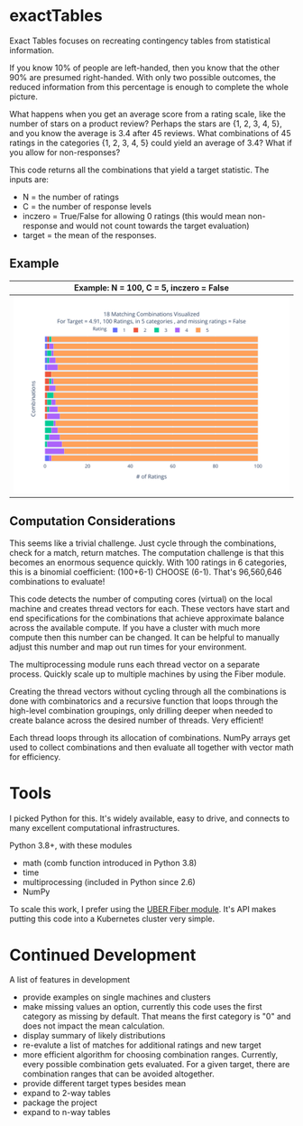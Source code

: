 # exactTables

Exact Tables focuses on recreating contingency tables from statistical information.

If you know 10% of people are left-handed, then you know that the other 90% are presumed right-handed.  With only two possible outcomes, the reduced information from this percentage is enough to complete the whole picture.

What happens when you get an average score from a rating scale, like the number of stars on a product review?  Perhaps the stars are {1, 2, 3, 4, 5}, and you know the average is 3.4 after 45 reviews.  What combinations of 45 ratings in the categories {1, 2, 3, 4, 5} could yield an average of 3.4?  What if you allow for non-responses?

This code returns all the combinations that yield a target statistic.  The inputs are:
* N = the number of ratings
* C = the number of response levels
* inczero = True/False for allowing 0 ratings (this would mean non-response and would not count towards the target evaluation)
* target = the mean of the responses.

## Example

| Example: N = 100, C = 5, inczero = False |
|:-:|
|![](combos.svg)|

## Computation Considerations
This seems like a trivial challenge.  Just cycle through the combinations, check for a match, return matches.  The computation challenge is that this becomes an enormous sequence quickly.  With 100 ratings in 6 categories, this is a binomial coefficient: (100+6-1) CHOOSE (6-1).  That's 96,560,646 combinations to evaluate!

This code detects the number of computing cores (virtual) on the local machine and creates thread vectors for each.  These vectors have start and end specifications for the combinations that achieve approximate balance across the available compute.  If you have a cluster with much more compute then this number can be changed.  It can be helpful to manually adjust this number and map out run times for your environment. 

The multiprocessing module runs each thread vector on a separate process. Quickly scale up to multiple machines by using the Fiber module.

Creating the thread vectors without cycling through all the combinations is done with combinatorics and a recursive function that loops through the high-level combination groupings, only drilling deeper when needed to create balance across the desired number of threads.  Very efficient!

Each thread loops through its allocation of combinations. NumPy arrays get used to collect combinations and then evaluate all together with vector math for efficiency.

# Tools
I picked Python for this.  It's widely available, easy to drive, and connects to many excellent computational infrastructures. 

Python 3.8+, with these modules
* math (comb function introduced in Python 3.8)
* time
* multiprocessing (included in Python since 2.6)
* NumPy

To scale this work, I prefer using the [UBER Fiber module](https://uber.github.io/fiber/). It's API makes putting this code into a Kubernetes cluster very simple. 

# Continued Development
A list of features in development
* provide examples on single machines and clusters
* make missing values an option, currently this code uses the first category as missing by default.  That means the first category is "0" and does not impact the mean calculation.
* display summary of likely distributions
* re-evalute a list of matches for additional ratings and new target
* more efficient algorithm for choosing combination ranges.  Currently, every possible combination gets evaluated.  For a given target, there are combination ranges that can be avoided altogether.
* provide different target types besides mean
* expand to 2-way tables
* package the project
* expand to n-way tables


